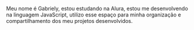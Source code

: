 Meu nome é Gabriely,
estou estudando na Alura,
estou me desenvolvendo na linguagem JavaScript,
utilizo esse espaço para minha organização e compartilhamento dos meu projetos desenvolvidos.
<!--
**gabrielyhilario/gabrielyhilario** is a ✨ _special_ ✨ repository because its `README.md` (this file) appears on your GitHub profile.

Here are some ideas to get you started:

- 🔭 I’m currently working on ...
- 🌱 I’m currently learning ...
- 👯 I’m looking to collaborate on ...
- 🤔 I’m looking for help with ...
- 💬 Ask me about ...
- 📫 How to reach me: ...
- 😄 Pronouns: ...
- ⚡ Fun fact: ...
-->
